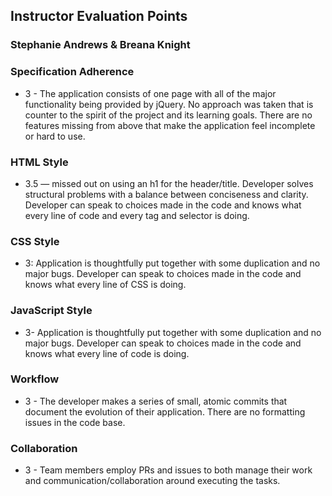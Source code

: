 ## Instructor Evaluation Points

### Stephanie Andrews & Breana Knight

### Specification Adherence
* 3 - The application consists of one page with all of the major functionality being provided by jQuery. No approach was taken that is counter to the spirit of the project and its learning goals. There are no features missing from above that make the application feel incomplete or hard to use.

### HTML Style
* 3.5 — missed out on using an h1 for the header/title. Developer solves structural problems with a balance between conciseness and clarity. Developer can speak to choices made in the code and knows what every line of code and every tag and selector is doing.

### CSS Style
* 3: Application is thoughtfully put together with some duplication and no major bugs. Developer can speak to choices made in the code and knows what every line of CSS is doing.

### JavaScript Style
* 3- Application is thoughtfully put together with some duplication and no major bugs. Developer can speak to choices made in the code and knows what every line of code is doing.

### Workflow
* 3 - The developer makes a series of small, atomic commits that document the evolution of their application. There are no formatting issues in the code base.

### Collaboration
* 3 - Team members employ PRs and issues to both manage their work and communication/collaboration around executing the tasks.
